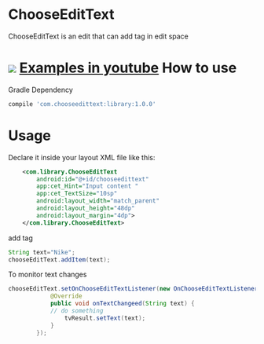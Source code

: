 # ChooseEditText
ChooseEditText is an edit that can add tag in edit space

![](https://github.com/liuhaizhu/ChooseEditText/blob/master/art/example.gif)
[Examples in youtube](https://youtu.be/pL4dWoM6h_Q)
How to use
=====
Gradle Dependency
```gradle
compile 'com.chooseedittext:library:1.0.0'
```

Usage
=====
Declare it inside your layout XML file like this:
```xml
    <com.library.ChooseEditText
        android:id="@+id/chooseedittext"
        app:cet_Hint="Input content "
        app:cet_TextSize="10sp"
        android:layout_width="match_parent"
        android:layout_height="48dp"
        android:layout_margin="4dp">
    </com.library.ChooseEditText>
```
add tag
```java
String text="Nike";
chooseEditText.addItem(text);
```
To monitor text changes
```java
chooseEditText.setOnChooseEditTextListener(new OnChooseEditTextListener() {
			@Override
			public void onTextChangeed(String text) {
			// do something
				tvResult.setText(text);
			}
		});
```
